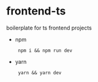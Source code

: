 # frontend-ts

boilerplate for ts frontend projects

 - npm

        npm i && npm run dev
        
 - yarn

        yarn && yarn dev
